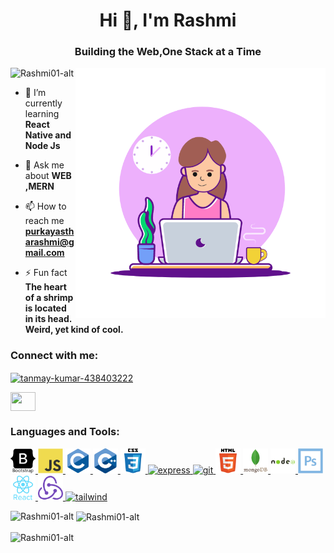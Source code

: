 
<h1 align="center">Hi 👋, I'm Rashmi </h1>
<h3 align="center">Building the Web,One Stack at a Time</h3>
<img align="right" alt="Coding" width="400" src="https://github.com/Rashmi01-alt/Rashmi01-alt/blob/main/git6.gif">

<p align="left"> <img src="https://komarev.com/ghpvc/?username=Rashmi01-alt&label=Profile%20views&color=0e75b6&style=flat" alt="Rashmi01-alt" /> </p>

- 🌱 I’m currently learning **React Native and Node Js**

- 💬 Ask me about **WEB ,MERN**

- 📫 How to reach me **purkayastharashmi@gmail.com**

- ⚡ Fun fact **The heart of a shrimp is located in its head. Weird, yet kind of cool.**

<h3 align="left">Connect with me:</h3>
<p align="left">
  <a href="https://www.linkedin.com/in/rashmi-purkayastha-922748221" target="blank"><img align="center" src="https://raw.githubusercontent.com/rahuldkjain/github-profile-readme-generator/master/src/images/icons/Social/linked-in-alt.svg" alt="tanmay-kumar-438403222" height="30" width="40" /></a>

<a href="https://instagram.com/rashmi_purkayastha" target="blank"><img align="center" src="https://raw.githubusercontent.com/rahuldkjain/github-profile-readme-generator/master/src/images/icons/Social/instagram.svg" alt="" height="30" width="40" /></a>

</p>

<h3 align="left">Languages and Tools:</h3>
<p align="left"> <a href="https://getbootstrap.com" target="_blank" rel="noreferrer">
  <img src="https://raw.githubusercontent.com/devicons/devicon/master/icons/bootstrap/bootstrap-plain-wordmark.svg" alt="bootstrap" width="40" height="40"/> </a> <a href="https://developer.mozilla.org/en-US/docs/Web/JavaScript" target="_blank" rel="noreferrer">
  <img src="https://raw.githubusercontent.com/devicons/devicon/master/icons/javascript/javascript-original.svg" alt="javascript" width="40" height="40"/> <a href="https://www.cprogramming.com/" target="_blank" rel="noreferrer"> 
    <img src="https://raw.githubusercontent.com/devicons/devicon/master/icons/c/c-original.svg" alt="c" width="40" height="40"/> </a> <a href="https://www.w3schools.com/cpp/" target="_blank" rel="noreferrer">
      <img src="https://raw.githubusercontent.com/devicons/devicon/master/icons/cplusplus/cplusplus-original.svg" alt="cplusplus" width="40" height="40"/> </a> <a href="https://www.w3schools.com/css/" target="_blank" rel="noreferrer"> 
        <img src="https://raw.githubusercontent.com/devicons/devicon/master/icons/css3/css3-original-wordmark.svg" alt="css3" width="40" height="40"/> </a> <a href="https://expressjs.com" target="_blank" rel="noreferrer"> 
          <img src="https://www.google.com/url?sa=i&url=https%3A%2F%2Fiotbyhvm.ooo%2Fexpressjs-web-framework-for-node-js%2F&psig=AOvVaw1TWqGzXybiHhEraSPazEVX&ust=1694641506031000&source=images&cd=vfe&opi=89978449&ved=0CBAQjRxqFwoTCNiZtN-FpoEDFQAAAAAdAAAAABAE" alt="express" width="40" height="40"/> </a> <a href="https://www.google.com/url?sa=i&url=https%3A%2F%2Fiotbyhvm.ooo%2Fexpressjs-web-framework-for-node-js%2F&psig=AOvVaw1TWqGzXybiHhEraSPazEVX&ust=1694641506031000&source=images&cd=vfe&opi=89978449&ved=0CBAQjRxqFwoTCNiZtN-FpoEDFQAAAAAdAAAAABAE" target="_blank" rel="noreferrer">
            <img src="https://www.vectorlogo.zone/logos/git-scm/git-scm-icon.svg" alt="git" width="40" height="40"/> </a> <a href="https://www.w3.org/html/" target="_blank" rel="noreferrer"> 
              <img src="https://raw.githubusercontent.com/devicons/devicon/master/icons/html5/html5-original-wordmark.svg" alt="html5" width="40" height="40"/> </a> <a href="https://www.mongodb.com/" target="_blank" rel="noreferrer"> 
                <img src="https://raw.githubusercontent.com/devicons/devicon/master/icons/mongodb/mongodb-original-wordmark.svg" alt="mongodb" width="40" height="40"/> </a> <a href="https://nodejs.org" target="_blank" rel="noreferrer"> 
                  <img src="https://raw.githubusercontent.com/devicons/devicon/master/icons/nodejs/nodejs-original-wordmark.svg" alt="nodejs" width="40" height="40"/> </a> <a href="https://www.photoshop.com/en" target="_blank" rel="noreferrer"> 
                    <img src="https://raw.githubusercontent.com/devicons/devicon/master/icons/photoshop/photoshop-line.svg" alt="photoshop" width="40" height="40"/> </a> <a href="https://reactjs.org/" target="_blank" rel="noreferrer"> 
                      <img src="https://raw.githubusercontent.com/devicons/devicon/master/icons/react/react-original-wordmark.svg" alt="react" width="40" height="40"/> </a> <a href="https://redux.js.org" target="_blank" rel="noreferrer"> 
                        <img src="https://raw.githubusercontent.com/devicons/devicon/master/icons/redux/redux-original.svg" alt="redux" width="40" height="40"/> </a> <a href="https://tailwindcss.com/" target="_blank" rel="noreferrer"> <img src="https://www.vectorlogo.zone/logos/tailwindcss/tailwindcss-icon.svg" alt="tailwind" width="40" height="40"/> </a> </p>

<p><img align="left" src="https://github-readme-stats.vercel.app/api/top-langs?username=Rashmi01-alt&show_icons=true&locale=en&layout=compact" alt="Rashmi01-alt" /></p>

<p>&nbsp;<img align="center" src="https://github-readme-stats.vercel.app/api?username=Rashmi01-alt&show_icons=true&locale=en" alt="Rashmi01-alt" /></p>

<p><img align="center" src="https://github-readme-streak-stats.herokuapp.com/?user=Rashmi01-alt&" alt="Rashmi01-alt" /></p>
